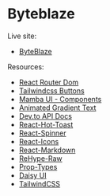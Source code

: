# Byteblaze

Live site:

- [ByteBlaze](https://bytbleze.netlify.app/)

Resources:

- [React Router Dom](https://reactrouter.com/en/main)
- [Tailwindcss Buttons](https://devdojo.com/tailwindcss/buttons)
- [Mamba UI - Components](https://mambaui.com/components)
- [Animated Gradient Text](https://www.andrealves.dev/blog/how-to-make-an-animated-gradient-text-with-tailwindcss/)
- [Dev.to API Docs](https://developers.forem.com/api/v1#tag/articles/operation/getArticles)
- [React-Hot-Toast](https://react-hot-toast.com/)
- [React-Spinner](https://www.npmjs.com/package/react-spinners)
- [React-Icons](https://react-icons.github.io/react-icons/)
- [React-Markdown](https://www.npmjs.com/package/react-markdown)
- [ReHype-Raw](https://www.npmjs.com/package/rehype-raw)
- [Prop-Types](https://www.npmjs.com/package/prop-types)
- [Daisy UI](https://daisyui.com/)
- [TailwindCSS](https://tailwindcss.com/)

